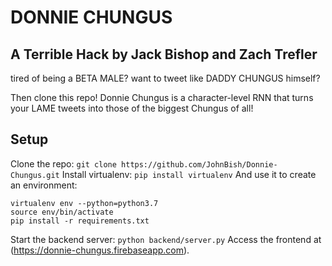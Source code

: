 # DONNIE CHUNGUS
## A Terrible Hack by Jack Bishop and Zach Trefler

tired of being a BETA MALE? 
want to tweet like DADDY CHUNGUS himself?

Then clone this repo! Donnie Chungus is a character-level RNN that turns your LAME tweets into those of the biggest Chungus of all!

## Setup
Clone the repo:
`git clone https://github.com/JohnBish/Donnie-Chungus.git`
Install virtualenv:
`pip install virtualenv`
And use it to create an environment:
````
virtualenv env --python=python3.7
source env/bin/activate
pip install -r requirements.txt
````
Start the backend server:
`python backend/server.py`
Access the frontend at (https://donnie-chungus.firebaseapp.com).
